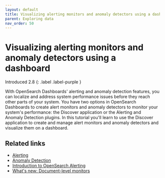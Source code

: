```yaml
---
layout: default
title: Visualizing alerting monitors and anomaly detectors using a dashboard
parent: Exploring data
nav_order: 50
---
```


# Visualizing alerting monitors and anomaly detectors using a dashboard
Introduced 2.8
{: .label .label-purple }

With OpenSearch Dashboards' alerting and anomaly detection features, you can localize and address system performance issues before they reach other parts of your system. You have two options in OpenSearch Dashboards to create alert monitors and anomaly detectors to monitor your system's performance: the Discover application or the Alerting and Anomaly Detection plugins. In this tutorial you'll learn to use the Discover application to create and manage alert monitors and anomaly detectors and visualize them on a dashboard.



## Related links

- [Alerting]({{site.url}}{{site.baseurl}}/observing-your-data/alerting/index/) 
- [Anomaly Detection]({{site.url}}{{site.baseurl}}/observing-your-data/ad/index/)
- [Introduction to OpenSearch Alerting](https://opensearch.org/blog/alerting-intro/)
- [What's new: Document-level monitors](https://opensearch.org/blog/whatsnew-document-level-monitors/)
